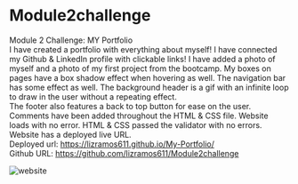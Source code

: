 # Module2challenge
Module 2 Challenge: MY Portfolio
<br>
I have created a portfolio with everything about myself! I have connected my Github & LinkedIn profile with clickable links! 
I have added a photo of myself and a photo of my first project from the bootcamp. My boxes on pages have a box shadow effect when hovering as well. 
The navigation bar has some effect as well. The background header is a gif with an infinite loop to draw in the user without a repeating effect.  
The footer also features a back to top button for ease on the user.
Comments have been added throughout the HTML & CSS file. 
Website loads with no error.
HTML & CSS passed the validator with no errors.
Website has a deployed live URL.
<br>
Deployed url: https://lizramos611.github.io/My-Portfolio/
<br>
Github URL: https://github.com/lizramos611/Module2challenge

![website](https://user-images.githubusercontent.com/111591265/195455142-529438d8-5a40-44a3-ac12-aa9f0e59ccf4.PNG)
